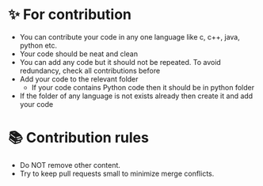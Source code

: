 
# ✨ For contribution 
- You can contribute your code in any one language like c, c++, java, python etc.
- Your code should be neat and clean
- You can add any code but it should not be repeated. To avoid redundancy, check all contributions before
- Add your code to the relevant folder
    - If your code contains Python code then it should be in python folder
- If the folder of any language is not exists already then create it and add your code

# 📚 Contribution rules
- Do NOT remove other content.
- Try to keep pull requests small to minimize merge conflicts.</li>
